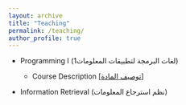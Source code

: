 ```yaml
---
layout: archive
title: "Teaching"
permalink: /teaching/
author_profile: true
---
```



* Programming I (لغات البرمجة لتطبيقات المعلومات1)
  * Course Description [[توصيف المادة]](https://github.com/hasanhuz/hasanhuz.github.io/blob/master/files/teaching/%D8%AA%D9%88%D8%B5%D9%8A%D9%81%20%D8%A7%D9%84%D9%85%D9%82%D8%B1%D8%B1%20%D8%A7%D9%84%D9%86%D9%87%D8%A7%D8%A6%D9%8A%20%D8%A8%D8%A7%D9%84%D8%A8%D8%A7%D9%8A%D8%AB%D9%88%D9%86.pdf)

* Information Retrieval (نظم استرجاع المعلومات)


